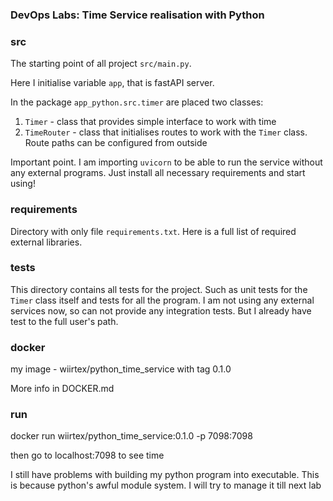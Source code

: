### DevOps Labs: Time Service realisation with Python

### src

The starting point of all project `src/main.py`.

Here I initialise variable `app`, that is fastAPI server.

In the package `app_python.src.timer` are placed two classes:

1) `Timer` - class that provides simple interface to work with time
2) `TimeRouter` - class that initialises routes to work with the `Timer` class. Route paths can be configured from outside

Important point. I am importing `uvicorn` to be able to run the service without any external programs.
Just install all necessary requirements and start using!

### requirements

Directory with only file `requirements.txt`. Here is a full list of required external libraries.

### tests

This directory contains all tests for the project. 
Such as unit tests for the `Timer` class itself and 
tests for all the program. I am not using any external services
now, so can not provide any integration tests. But I
already have test to the full user's path.

### docker

my image - wiirtex/python_time_service with tag 0.1.0

More info in DOCKER.md

### run

docker run wiirtex/python_time_service:0.1.0 -p 7098:7098

then go to localhost:7098 to see time

I still have problems with building my python program into executable. 
This is because python's awful module system. I will try to manage it till next lab
